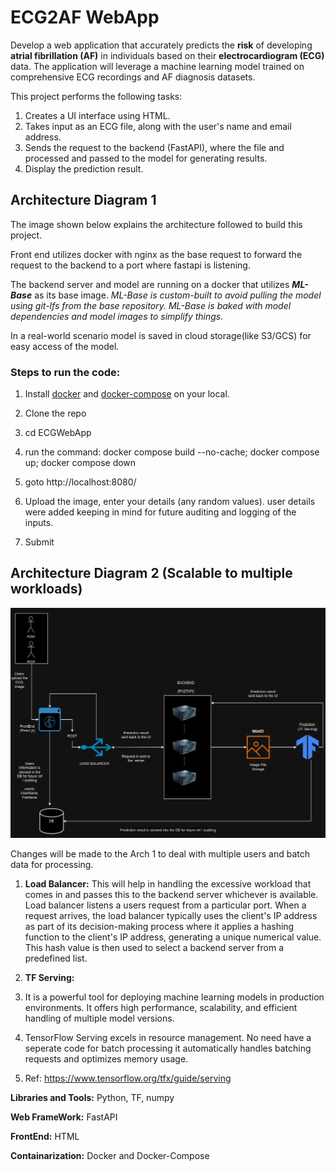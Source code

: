 # **ECG2AF WebApp**

Develop a web application that accurately predicts the **risk** of developing **atrial fibrillation (AF)** in individuals based on their **electrocardiogram (ECG)** data. The application will leverage a machine learning model trained on comprehensive ECG recordings and AF diagnosis datasets.

This project performs the following tasks:

1. Creates a UI interface using HTML.
2. Takes input as an ECG file, along with the user's name and email address.
3. Sends the request to the backend (FastAPI), where the file and processed and passed to the model for generating results.
4. Display the prediction result.

## Architecture Diagram 1
The image shown below explains the architecture followed to build this project.



Front end utilizes docker with nginx as the base request to forward the request to the backend to a port where fastapi is listening.

The backend server and model are running on a docker that utilizes ***ML-Base*** as its base image. *ML-Base is custom-built to avoid pulling the model using git-lfs from the base repository. ML-Base is baked with model dependencies and model images to simplify things.*


In a real-world scenario model is saved in cloud storage(like S3/GCS) for easy access of the model.

### **Steps to run the code:**

1. Install [docker](https://docs.docker.com/engine/install/) and [docker-compose](https://docs.docker.com/compose/install/) on your local.

1. Clone the repo
2. cd ECGWebApp
3. run the command: docker compose build --no-cache; docker compose up; docker compose down
4. goto http://localhost:8080/
5. Upload the image, enter your details (any random values). user details were added keeping in mind for future auditing and logging of the inputs.
6. Submit

## Architecture Diagram 2 (Scalable to multiple workloads)

![Scalable Architecture](https://github.com/Sumit1673/ECGWebApp/blob/main/arch_images/ECGWebAPP.jpg)

Changes will be made to the Arch 1 to deal with multiple users and batch data for processing.

1. **Load Balancer:** This will help in handling the excessive workload that comes in and passes this to the backend server whichever is available. Load balancer listens a users request from a particular port. When a request arrives, the load balancer typically uses the client's IP address as part of its decision-making process where it applies a hashing function to the client's IP address, generating a unique numerical value. This hash value is then used to select a backend server from a predefined list. 

2. **TF Serving:**  
  1. It is a powerful tool for deploying machine learning models in production environments. It offers high performance, scalability, and efficient handling of multiple model versions.
  2. TensorFlow Serving excels in resource management. No need have a seperate code for batch processing it automatically handles batching requests and optimizes memory usage.
  3.  Ref: https://www.tensorflow.org/tfx/guide/serving



**Libraries and Tools:** Python, TF, numpy

**Web FrameWork:** FastAPI

**FrontEnd:** HTML

**Containarization:** Docker and Docker-Compose

